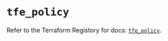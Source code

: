 # `tfe_policy`

Refer to the Terraform Registory for docs: [`tfe_policy`](https://registry.terraform.io/providers/hashicorp/tfe/0.51.1/docs/resources/policy).
